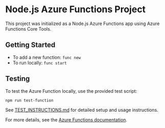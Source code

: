 # Node.js Azure Functions Project

This project was initialized as a Node.js Azure Functions app using Azure Functions Core Tools.

## Getting Started

- To add a new function: `func new`
- To run locally: `func start`

## Testing

To test the Azure Function locally, use the provided test script:

```bash
npm run test-function
```

See [TEST_INSTRUCTIONS.md](TEST_INSTRUCTIONS.md) for detailed setup and usage instructions.

For more details, see the [Azure Functions documentation](https://docs.microsoft.com/azure/azure-functions/).
